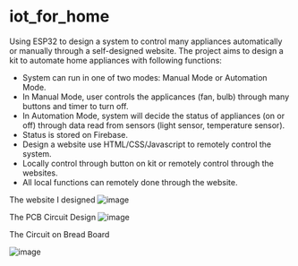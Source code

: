 # iot_for_home
Using ESP32 to design a system to control many appliances automatically or manually through a self-designed website.
The project aims to design a kit to automate home appliances with following functions:
+ System can run in one of two modes: Manual Mode or Automation Mode.
+ In Manual Mode, user controls the applicances (fan, bulb) through many buttons and timer to turn off.
+ In Automation Mode, system will decide the status of appliances (on or off) through data read from sensors (light sensor, temperature sensor).
+ Status is stored on Firebase. 
+ Design a website use HTML/CSS/Javascript to remotely control the system.
+ Locally control through button on kit or remotely control through the websites.
+ All local functions can remotely done through the website.

The website I designed
![image](https://github.com/khoamutou/iot_for_home/assets/131346173/779a5e23-5d8c-490d-8058-4c56bc8e59fc)

The PCB Circuit Design
![image](https://github.com/khoamutou/iot_for_home/assets/131346173/d40b0020-afb6-49bf-b84e-90c9228f61df)

The Circuit on Bread Board

![image](https://github.com/khoamutou/iot_for_home/assets/131346173/3498cc0a-1ab2-4009-bbf8-4bb235fce788)


